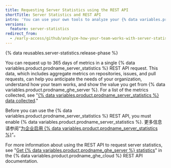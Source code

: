 ```yaml
---
title: Requesting Server Statistics using the REST API
shortTitle: Server Statistics and REST API
intro: 'You can use your own tools to analyze your {% data variables.product.prodname_ghe_server %} usage over time by requesting the {% data variables.product.prodname_server_statistics %} metrics collected using the REST API.'
versions:
  feature: server-statistics
redirect_from:
  - /early-access/github/analyze-how-your-team-works-with-server-statistics/requesting-server-statistics-using-the-rest-api
---
```


{% data reusables.server-statistics.release-phase %}

You can request up to 365 days of metrics in a single {% data variables.product.prodname_server_statistics %} REST API request. This data, which includes aggregate metrics on repositories, issues, and pull requests, can help you anticipate the needs of your organization, understand how your team works, and show the value you get from {% data variables.product.prodname_ghe_server %}. For a list of the metrics collected, see "[{% data variables.product.prodname_server_statistics %} data collected](/admin/monitoring-activity-in-your-enterprise/analyzing-how-your-team-works-with-server-statistics/about-server-statistics#server-statistics-data-collected)."

Before you can use the {% data variables.product.prodname_server_statistics %} REST API, you must enable {% data variables.product.prodname_server_statistics %}. 更多信息请参阅“[为企业启用 {% data variables.product.prodname_server_statistics %}](/admin/configuration/configuring-github-connect/enabling-server-statistics-for-your-enterprise)”。

For more information about using the REST API to request server statistics, see "[Get {% data variables.product.prodname_ghe_server %} statistics](/enterprise-cloud@latest/rest/enterprise-admin/admin-stats#get-github-enterprise-server-statistics)" in the {% data variables.product.prodname_ghe_cloud %} REST API documentation.

